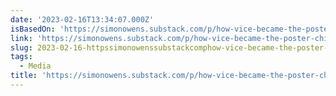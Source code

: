 ```yaml
---
date: '2023-02-16T13:34:07.000Z'
isBasedOn: 'https://simonowens.substack.com/p/how-vice-became-the-poster-child?r=kpgl'
link: 'https://simonowens.substack.com/p/how-vice-became-the-poster-child?r=kpgl'
slug: 2023-02-16-httpssimonowenssubstackcomphow-vice-became-the-poster-childrkpgl
tags:
  - Media
title: 'https://simonowens.substack.com/p/how-vice-became-the-poster-child?r=kpgl'
---
```


